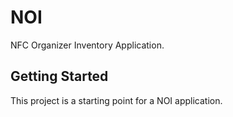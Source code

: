 # NOI

NFC Organizer Inventory Application.

## Getting Started

This project is a starting point for a NOI application.

